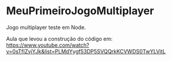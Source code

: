 # MeuPrimeiroJogoMultiplayer

Jogo multiplayer teste em Node.

Aula que levou a construção do código em: 
  https://www.youtube.com/watch?v=0sTfIZvjYJk&list=PLMdYygf53DP5SVQQrkKCVWDS0TwYLVitL
